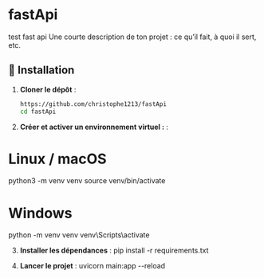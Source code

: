 # fastApi
test fast api
Une courte description de ton projet : ce qu’il fait, à quoi il sert, etc.

## 🚀 Installation

1. **Cloner le dépôt** :
   ```bash
   https://github.com/christophe1213/fastApi
   cd fastApi

2. **Créer et activer un environnement virtuel :** :
# Linux / macOS
python3 -m venv venv
source venv/bin/activate

# Windows
python -m venv venv
venv\Scripts\activate

3. **Installer les dépendances** :
pip install -r requirements.txt

4. **Lancer le projet** :
uvicorn main:app --reload